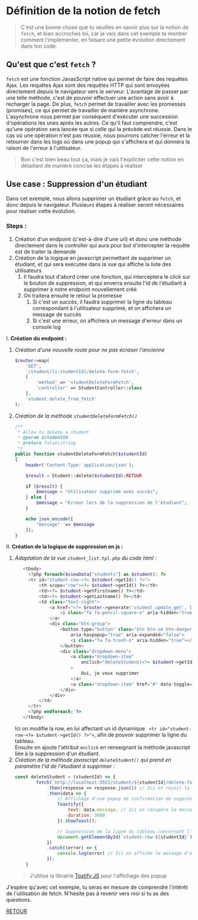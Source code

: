 # Définition de la notion de fetch

> C'est une bonne chose que tu veuilles en savoir plus sur la notion de `fetch`, et bien accroches toi, car je vais dans cet exemple te montrer comment l'implémenter, en faisant une petite évolution directement dans ton code. 

## Qu'est que c'est `fetch` ?

`fetch` est une fonction JavasScript native qui permet de faire des requêtes Ajax.
Les requêtes Ajax sont des requêtes HTTP qui sont envoyées directement depuis le navigateur vers le serveur.
L'avantage de passer par une telle méthode, c'est de pouvoir effectuer une action sans avoir à recharger la page.
De plus, `fetch` permet de travailler avec les promesses (promises), ce qui permet de travailler de manière asynchrone.
L'asynchrone nous permet par conséquent d'exécuter une succession d'opérations les unes après les autres.
Ce qu'il faut comprendre, c'est qu'une opération sera lancée que si celle qui la précède est réussie.
Dans le cas où une opération n'est pas réussie, nous pourrons catcher l'erreur et la retourner dans les logs où dans une popup qui s'affichera et qui donnera la raison de l'erreur à l'utilisateur.

> Bon c'est bien beau tout ça, mais je vais t'expliciter cette notion en détaillant de manière concise les étapes à réaliser

## Use case : Suppression d'un étudiant

Dans cet exemple, nous allons supprimer un étudiant grâce au `fetch`, et donc depuis le navigateur.
Plusieurs étapes à réaliser seront nécessaires pour réaliser cette évolution.

### Steps :

1. Création d'un endpoint (c'est-à-dire d'une url) et donc une méthode directement dans le controller qui aura pour but d'intercepter la requête est de traiter la demande
2. Création de la logique en javascript permettant de supprimer un étudiant, et qui sera exécutée dans la vue qui affiche la liste des utilisateurs
   1. Il faudra tout d'abord créer une fonction, qui interceptera le click sur le bouton de suppression, et qui enverra ensuite l'id de l'étudiant à supprimer à notre endpoint nouvellement créé
   2. On traitera ensuite le retour la promesse
      1. Si c'est un succès, il faudra supprimer la ligne du tableau correspondant à l'utilisateur supprimé, et on affichera un message de succès
      2. Si c'est une erreur, on affichera un message d'erreur dans un console log

I. **Création du endpoint :**
1. *Création d'une nouvelle route pour ne pas écraser l'ancienne*
    ```php
    $router->map(
        'GET',
        '/student/[i:studentId]/delete-form-fetch',
        [
            'method' => 'studentDeleteFormFetch',
            'controller' => StudentController::class
        ],
        'student_delete_from_fetch'
    );
    ```
2. *Création de la méthode `studentDeleteFormFetch()`*
    ```php
    /**
     * Allow to delete a student
     * @param $studentId
     * @return false|string
     */
    public function studentDeleteFormFetch($studentId)
    {
        header('Content-Type: application/json');

        $result = Student::delete($studentId);RETOUR

        if ($result) {
            $message = "Utilisateur supprimé avec succès";
        } else {
            $message = "Erreur lors de la suppression de l'étudiant";
        }

        echo json_encode([
            "message"  => $message
        ]);
    }
    ```

II. **Création de la logique de suppression en js :**
1. *Adaptation de la vue `student_list.tpl.php` du code html :*
   ```php
      <tbody>
        <?php foreach($viewData["students"] as $student): ?>
        <tr id="student-row-<?= $student->getId() ?>">
            <th scope="row"><?= $student->getId() ?></th>
            <td><?= $student->getFirstname() ?></td>
            <td><?= $student->getLastname() ?></td>
            <td class="text-right">
                <a href="<?= $router->generate('student_update_get', [ "studentid" => $student->getId() ]) ?>" class="btn btn-sm btn-warning">
                    <i class="fa fa-pencil-square-o" aria-hidden="true"></i>
                </a>
                <div class="btn-group">
                    <button type="button" class="btn btn-sm btn-danger dropdown-toggle" data-toggle="dropdown"
                        aria-haspopup="true" aria-expanded="false">
                        <i class="fa fa-trash-o" aria-hidden="true"></i>
                    </button>
                    <div class="dropdown-menu">
                        <a class="dropdown-item"
                            onclick="deleteStudent(<?= $student->getId() ?>)"
                        >
                            Oui, je veux supprimer
                        </a>
                        <a class="dropdown-item" href="#" data-toggle="dropdown">Oups !</a>
                    </div>
                </div>
            </td>
        </tr>
        <?php endforeach; ?>
      </tbody>
   ```
   Ici on modifie la row, en lui affectant un id dynamique ` <tr id="student-row-<?= $student->getId() ?>">`, afin de pouvoir supprimer la ligne du tableau.<br>
   Ensuite on ajoute l'attribut `onclick` en renseignant la méthode javascript liée à la suppression d'un étudiant.
2. *Création de la méthode javascript `deleteStudent()` qui prend en paramètre l'id de l'étudiant à supprimer :*
   ```js
   const deleteStudent = (studentId) => {
           fetch(`http://localhost:5551/student/${studentId}/delete-form-fetch`)
               .then(response => response.json()) // Ici on reçoit la réponse du serveur, et on utilise la méthode json() pour analyser la réponse au format JSON et enregistrer les données dans la console.
               .then(data => {
                   // Affichage d'une popup de confirmation de suppression
                   Toastify({
                       text: data.message, // Ici on récupère le message de succès envoyé par la réponse
                       duration: 3000
                   }).showToast();
   
                   // Suppression de la ligne du tableau concernant l'étudiant supprimé
                   document.getElementById(`student-row-${studentId}`).remove();
               })
               .catch((error) => {
                   console.log(error) // Ici on affiche le message d'erreur
               });
       }
   ```
   > J'utilise la librairie [Tostify JS](/https://apvarun.github.io/toastify-js/) pour l'affichage des popup
   
J'espère qu'avec cet exemple, tu seras en mesure de comprendre l'intérêt de l'utilisation de fetch. N'hésite pas à revenir vers moi si tu as des questions.

[RETOUR](/README.md)